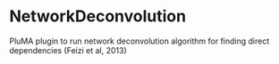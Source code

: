 # NetworkDeconvolution
PluMA plugin to run network deconvolution algorithm for finding direct dependencies (Feizi et al, 2013)
